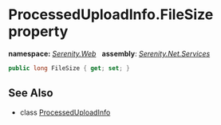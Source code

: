 # ProcessedUploadInfo.FileSize property
**namespace:** *[Serenity.Web](../../README.md#serenity.web-namespace)*   **assembly**: *[Serenity.Net.Services](../../README.md)*

```csharp
public long FileSize { get; set; }
```

## See Also

* class [ProcessedUploadInfo](../ProcessedUploadInfo.md)